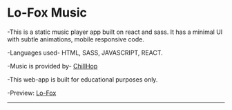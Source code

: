 # Lo-Fox Music
-This is a static music player app built on react and sass. It has a minimal UI with subtle animations, mobile responsive code.


-Languages used- HTML, SASS, JAVASCRIPT, REACT.


-Music is provided by- [ChillHop](https://chillhop.com/)


-This web-app is built for educational purposes only.


-Preview: [Lo-Fox](https://zen-gates-6a3781.netlify.app)


---

